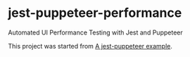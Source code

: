 # jest-puppeteer-performance
Automated UI Performance Testing with Jest and Puppeteer

This project was started from [A jest-puppeteer example](http://facebook.github.io/jest/docs/en/puppeteer.html#content).
